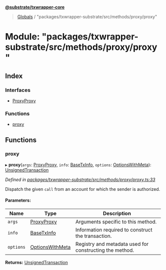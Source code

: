 **[@substrate/txwrapper-core](../README.md)**

> [Globals](../globals.md) / "packages/txwrapper-substrate/src/methods/proxy/proxy"

# Module: "packages/txwrapper-substrate/src/methods/proxy/proxy"

## Index

### Interfaces

* [ProxyProxy](../interfaces/_packages_txwrapper_substrate_src_methods_proxy_proxy_.proxyproxy.md)

### Functions

* [proxy](_packages_txwrapper_substrate_src_methods_proxy_proxy_.md#proxy)

## Functions

### proxy

▸ **proxy**(`args`: [ProxyProxy](../interfaces/_packages_txwrapper_substrate_src_methods_proxy_proxy_.proxyproxy.md), `info`: [BaseTxInfo](../interfaces/_packages_txwrapper_core_src_types_method_.basetxinfo.md), `options`: [OptionsWithMeta](../interfaces/_packages_txwrapper_core_src_types_method_.optionswithmeta.md)): [UnsignedTransaction](../interfaces/_packages_txwrapper_core_src_types_method_.unsignedtransaction.md)

*Defined in [packages/txwrapper-substrate/src/methods/proxy/proxy.ts:33](https://github.com/paritytech/txwrapper-core/blob/a0a9a76/packages/txwrapper-substrate/src/methods/proxy/proxy.ts#L33)*

Dispatch the given `call` from an account for which the sender is authorized.

#### Parameters:

Name | Type | Description |
------ | ------ | ------ |
`args` | [ProxyProxy](../interfaces/_packages_txwrapper_substrate_src_methods_proxy_proxy_.proxyproxy.md) | Arguments specific to this method. |
`info` | [BaseTxInfo](../interfaces/_packages_txwrapper_core_src_types_method_.basetxinfo.md) | Information required to construct the transaction. |
`options` | [OptionsWithMeta](../interfaces/_packages_txwrapper_core_src_types_method_.optionswithmeta.md) | Registry and metadata used for constructing the method.  |

**Returns:** [UnsignedTransaction](../interfaces/_packages_txwrapper_core_src_types_method_.unsignedtransaction.md)
